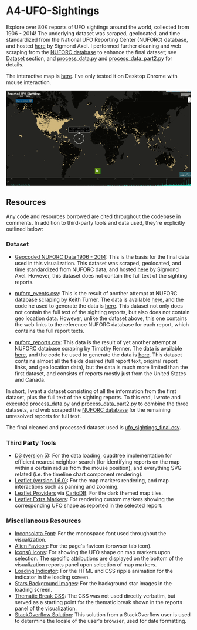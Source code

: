 # A4-UFO-Sightings
Explore over 80K reports of UFO sightings around the world, collected from 1906 - 2014! The underlying dataset was scraped, geolocated, and time standardized from the National UFO Reporting Center (NUFORC) database, and hosted [here](https://github.com/planetsig/ufo-reports) by Sigmond Axel. I performed further cleaning and web scraping from the [NUFORC database](http://www.nuforc.org/webreports.html) to enhance the final dataset; see [Dataset](#dataset) section, and [process_data.py](resources/data/process_data.py) and [process_data_part2.py](resources/data/process_data_part2.py) for details.

The interactive map is [here](https://wlouie1.github.io/UFO-Sightings/). I've only tested it on Desktop Chrome with mouse interaction.

![ufosightings](resources/images/a4ufo_small.gif)

## Resources
Any code and resources borrowed are cited throughout the codebase in comments. In addition to third-party tools and data used, they're explicitly outlined below:

### Dataset
* [Geocoded NUFORC Data 1906 - 2014](resources/data/ufo_sightings_original.csv): This is the basis for the final data used in this visualization. This dataset was scraped, geolocated, and time standardized from NUFORC data, and hosted [here](https://github.com/planetsig/ufo-reports) by Sigmond Axel. However, this dataset does not contain the full text of the sighting reports.

* [nuforc_events.csv](https://github.com/khturner/nuforc_data/blob/master/): This is the result of another attempt at NUFORC database scraping by Keith Turner. The data is available [here](https://data.world/khturner/national-ufo-reporting-center-reports), and the code he used to generate the data is [here](https://github.com/khturner/nuforc_data/blob/master/). This dataset not only does not contain the full text of the sighting reports, but also does not contain geo location data. However, unlike the dataset above, this one contains the web links to the reference NUFORC database for each report, which contains the full report texts.

* [nuforc_reports.csv](https://data.world/timothyrenner/ufo-sightings): This data is the result of yet another attempt at NUFORC database scraping by Timothy Renner. The data is available [here](https://data.world/timothyrenner/ufo-sightings), and the code he used to generate the data is [here](https://github.com/timothyrenner/nuforc_sightings_data). This dataset contains almost all the fields desired (full report text, original report links, and geo location data), but the data is much more limited than the first dataset, and consists of reports mostly just from the United States and Canada.

In short, I want a dataset consisting of all the information from the first dataset, plus the full text of the sighting reports. To this end, I wrote and executed [process_data.py](resources/data/process_data.py) and [process_data_part2.py](resources/data/process_data_part2.py) to combine the three datasets, and web scraped the [NUFORC database](http://www.nuforc.org/webreports.html) for the remaining unresolved reports for full text.

The final cleaned and processed dataset used is [ufo_sightings_final.csv](resources/data/ufo_sightings_final.csv).

### Third Party Tools
* [D3 (version 5)](https://github.com/d3/d3): For the data loading, quadtree implementation for efficient nearest neighbor search (for identifying reports on the map within a certain radius from the mouse position), and everything SVG related (i.e. the timeline chart component rendering).
* [Leaflet (version 1.6.0)](https://leafletjs.com/): For the map markers rendering, and map interactions such as panning and zooming.
* [Leaflet Providers](https://github.com/leaflet-extras/leaflet-providers) via [CartoDB](https://carto.com/attribution/): For the dark themed map tiles.
* [Leaflet Extra Markers](https://github.com/coryasilva/Leaflet.ExtraMarkers): For rendering custom markers showing the corresponding UFO shape as reported in the selected report.

### Miscellaneous Resources
* [Inconsolata Font](https://fonts.google.com/specimen/Inconsolata): For the monospace font used throughout the visualization.
* [Alien Favicon](https://favicon.io/emoji-favicons/alien-monster/): For the page's favicon (browser tab icon).
* [Icons8 Icons](https://icons8.com/icons): For showing the UFO shape on map markers upon selection. The specific attributions are displayed on the bottom of the visualization reports panel upon selection of map markers.
* [Loading Indicator](https://loading.io/css/): For the HTML and CSS ripple animation for the indicator in the loading screen.
* [Stars Background Images](https://dellsystem.me/posts/night-sky-css): For the background star images in the loading screen.
* [Thematic Break CSS](https://css-tricks.com/examples/hrs/): The CSS was not used directly verbatim, but served as a starting point for the thematic break shown in the reports panel of the visualization.
* [StackOverflow Solution](https://stackoverflow.com/a/52112155): This solution from a StackOverflow user is used to determine the locale of the user's browser, used for date formatting.
